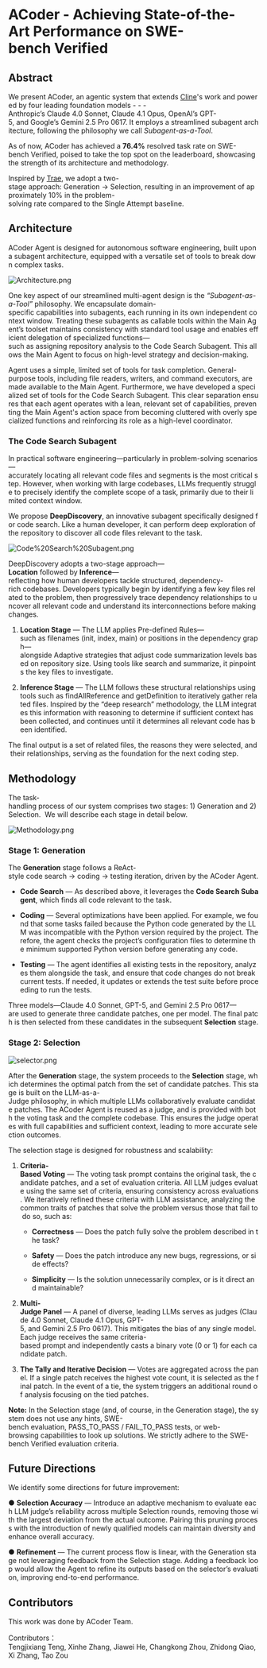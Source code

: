 # ACoder - Achieving State-of-the-Art Performance on SWE-bench Verified

## Abstract

We present ACoder, an agentic system that extends [Cline](https://github.com/cline/cline)'s work and powered by four leading foundation models - - - Anthropic’s Claude 4.0 Sonnet, Claude 4.1 Opus, OpenAI’s GPT-5, and Google’s Gemini 2.5 Pro 0617. It employs a streamlined subagent architecture, following the philosophy we call _Subagent-as-a-Tool_.

As of now, ACoder has achieved a **76.4%** resolved task rate on SWE-bench Verified, poised to take the top spot on the leaderboard, showcasing the strength of its architecture and methodology.

Inspired by [Trae](https://github.com/bytedance/trae-agent), we adopt a two-stage approach: Generation → Selection, resulting in an improvement of approximately 10% in the problem-solving rate compared to the Single Attempt baseline.

## Architecture

ACoder Agent is designed for autonomous software engineering, built upon a subagent architecture, equipped with a versatile set of tools to break down complex tasks.

![Architecture.png](https://github.com/ACoder-AI/ACoder/blob/main/images/Architecture.png)

One key aspect of our streamlined multi-agent design is the _“Subagent-as-a-Tool”_ philosophy. We encapsulate domain-specific capabilities into subagents, each running in its own independent context window. Treating these subagents as callable tools within the Main Agent’s toolset maintains consistency with standard tool usage and enables efficient delegation of specialized functions—such as assigning repository analysis to the Code Search Subagent. This allows the Main Agent to focus on high-level strategy and decision-making.

Agent uses a simple, limited set of tools for task completion. General-purpose tools, including file readers, writers, and command executors, are made available to the Main Agent. Furthermore, we have developed a specialized set of tools for the Code Search Subagent. This clear separation ensures that each agent operates with a lean, relevant set of capabilities, preventing the Main Agent's action space from becoming cluttered with overly specialized functions and reinforcing its role as a high-level coordinator.

### The Code Search Subagent

In practical software engineering—particularly in problem-solving scenarios—accurately locating all relevant code files and segments is the most critical step. However, when working with large codebases, LLMs frequently struggle to precisely identify the complete scope of a task, primarily due to their limited context window.

We propose **DeepDiscovery**, an innovative subagent specifically designed for code search. Like a human developer, it can perform deep exploration of the repository to discover all code files relevant to the task.

![Code%20Search%20Subagent.png](https://github.com/ACoder-AI/ACoder/blob/main/images/Code%20Search%20Subagent.png)

DeepDiscovery adopts a two-stage approach—**Location** followed by **Inference**—reflecting how human developers tackle structured, dependency-rich codebases. Developers typically begin by identifying a few key files related to the problem, then progressively trace dependency relationships to uncover all relevant code and understand its interconnections before making changes.

1.  **Location Stage** — The LLM applies Pre-defined Rules—such as filenames (init, index, main) or positions in the dependency graph—alongside Adaptive strategies that adjust code summarization levels based on repository size. Using tools like search and summarize, it pinpoints the key files to investigate.
    
2.  **Inference Stage** — The LLM follows these structural relationships using tools such as findAllReference and getDefinition to iteratively gather related files. Inspired by the “deep research” methodology, the LLM integrates this information with reasoning to determine if sufficient context has been collected, and continues until it determines all relevant code has been identified.
    

The final output is a set of related files, the reasons they were selected, and their relationships, serving as the foundation for the next coding step.

## Methodology

The task-handling process of our system comprises two stages: 1) Generation and 2) Selection.  We will describe each stage in detail below.

![Methodology.png](https://github.com/ACoder-AI/ACoder/blob/main/images/Methodology.png)

### Stage 1: Generation

The **Generation** stage follows a ReAct-style code search → coding → testing iteration, driven by the ACoder Agent.

*   **Code Search** — As described above, it leverages the **Code Search Subagent**, which finds all code relevant to the task.
    
*   **Coding** — Several optimizations have been applied. For example, we found that some tasks failed because the Python code generated by the LLM was incompatible with the Python version required by the project. Therefore, the agent checks the project’s configuration files to determine the minimum supported Python version before generating any code.
    
*   **Testing** — The agent identifies all existing tests in the repository, analyzes them alongside the task, and ensure that code changes do not break current tests. If needed, it updates or extends the test suite before proceeding to run the tests.
    

Three models—Claude 4.0 Sonnet, GPT-5, and Gemini 2.5 Pro 0617—are used to generate three candidate patches, one per model. The final patch is then selected from these candidates in the subsequent **Selection** stage.

### Stage 2: Selection

![selector.png](https://github.com/ACoder-AI/ACoder/blob/main/images/selector.png)

After the **Generation** stage, the system proceeds to the **Selection** stage, which determines the optimal patch from the set of candidate patches. This stage is built on the LLM-as-a-Judge philosophy, in which multiple LLMs collaboratively evaluate candidate patches. The ACoder Agent is reused as a judge, and is provided with both the voting task and the complete codebase. This ensures the judge operates with full capabilities and sufficient context, leading to more accurate selection outcomes.

The selection stage is designed for robustness and scalability:

1.  **Criteria-Based Voting** — The voting task prompt contains the original task, the candidate patches, and a set of evaluation criteria. All LLM judges evaluate using the same set of criteria, ensuring consistency across evaluations. We iteratively refined these criteria with LLM assistance, analyzing the common traits of patches that solve the problem versus those that fail to do so, such as:
    
    *   **Correctness** — Does the patch fully solve the problem described in the task?
        
    *   **Safety** — Does the patch introduce any new bugs, regressions, or side effects?
        
    *   **Simplicity** — Is the solution unnecessarily complex, or is it direct and maintainable?
        
2.  **Multi-Judge Panel** — A panel of diverse, leading LLMs serves as judges (Claude 4.0 Sonnet, Claude 4.1 Opus, GPT-5, and Gemini 2.5 Pro 0617). This mitigates the bias of any single model. Each judge receives the same criteria-based prompt and independently casts a binary vote (0 or 1) for each candidate patch.
    
3.  **The Tally and Iterative Decision** — Votes are aggregated across the panel. If a single patch receives the highest vote count, it is selected as the final patch. In the event of a tie, the system triggers an additional round of analysis focusing on the tied patches.
    

**Note:** In the Selection stage (and, of course, in the Generation stage), the system does not use any hints, SWE-bench evaluation, PASS\_TO\_PASS / FAIL\_TO\_PASS tests, or web-browsing capabilities to look up solutions. We strictly adhere to the SWE-bench Verified evaluation criteria.

## Future Directions

We identify some directions for future improvement:

● **Selection Accuracy** — Introduce an adaptive mechanism to evaluate each LLM judge’s reliability across multiple Selection rounds, removing those with the largest deviation from the actual outcome. Pairing this pruning process with the introduction of newly qualified models can maintain diversity and enhance overall accuracy.

● **Refinement** — The current process flow is linear, with the Generation stage not leveraging feedback from the Selection stage. Adding a feedback loop would allow the Agent to refine its outputs based on the selector’s evaluation, improving end-to-end performance.

## Contributors

This work was done by ACoder Team.

Contributors：Tengjixiang Teng, Xinhe Zhang, Jiawei He, Changkong Zhou, Zhidong Qiao, Xi Zhang, Tao Zou
